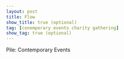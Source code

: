 ```yaml
---
layout: post
title: Flow
show_title: true (optional)
tag: [conemporary events charity gathering]
show_tag: true (optional)
---
```


Pile: Contemporary Events
